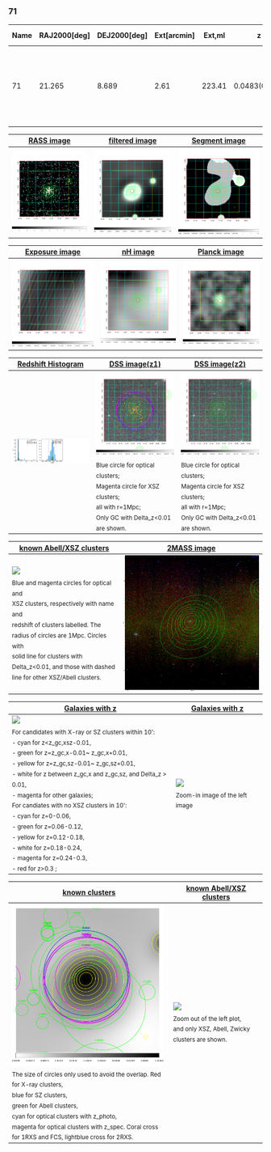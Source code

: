 <div STYLE="page-break-after: always;"></div>

### 71

|Name|RAJ2000[deg]|DEJ2000[deg] |Ext[arcmin]| Ext,ml | z | z_src| C|GC(XSZ,Delta_z<0.01)| GC(OPT,Delta_z<0.01)|GC| R_sig[arcmin] | R500[arcmin] | R500[Mpc]| CRsig[c/s] | CR500[c/s] |L500[1E44 erg/s]|F500[1E-12 erg/s/cm^2]| M500[1E14 Msun]|Tx[keV]|Cnt_sig|Beta|Rc[arcmin]|Comment|Alias|
|---|---|---|---|---|---|------|---|--------|---------|----------|---|---|---|---|---|---|---|---|---|---|---|---|---|---|
|71| 21.265| 8.689| 2.61| 223.41| 0.0483(0.005)| z1, z_xsz| B| L03, MCXC, PSZ2, Tar, XB| A, N| A, C, F20, L03, MCXC, N, PSZ2, SPI, Tar, W, XB| 12.700| 15.802| 0.897| 0.764(0.065)| 0.796(0.067)| 0.792(0.034)| 14.398(0.613)| 2.15(0.05)| 3.49(0.05)| 188.3| 0.912(-0.093+0.063)| 5.289(-0.666+0.453)| -| k319|

|[RASS image](../image/71/71_img.pdf)|[filtered image](../image/71/71_fil.pdf)|[Segment image](../image/71/71_seg.pdf)|
|-------------------|--------------------|-------------------|
| <img src="../image/71/71_img.png" width="300">  | <img src="../image/71/71_fil.png" width="300">   | <img src="../image/71/71_seg.png" width="300">  |

|[Exposure image](../image/71/71_mex.pdf)| [nH image](../image/71/71_nh.pdf)| [Planck image](../image/71/71_p.pdf)|
|-------------------|--------------------|-------------------|
|<img src="../image/71/71_mex.png" width="300">   | <img src="../image/71/71_nh.png" width="300">    | <img src="../image/71/71_p.png" width="300"> |

|[Redshift Histogram](../image/71/71_zg.pdf) | [DSS image(z1)](../image/71/71_dss_z1.pdf)      |  [DSS image(z2)](../image/71/71_dss_z2.pdf)    |
|-------------------|--------------------|-------------------|
|<img src="../image/71/71_zg.png" width="300"> |<img src="../image/71/71_dss_z1.png" width="300"> <sub><br>Blue circle for optical clusters; <br>Magenta circle for XSZ clusters; <br>all with r=1Mpc; <br>Only GC with Delta_z<0.01 are shown. </sub>| <img src="../image/71/71_dss_z2.png" width="300"><sub><br>Blue circle for optical clusters; <br>Magenta circle for XSZ clusters; <br>all with r=1Mpc; <br>Only GC with Delta_z<0.01 are shown. </sub> |

|[known Abell/XSZ clusters](../image/71/71_m.pdf) | [2MASS image](../image/71/71_2mass.pdf)      |
|-------------------|-------------------|
|<img src=../image/71/71_m.png width="300"> <br><sub>Blue and magenta circles for optical and <br>XSZ clusters, respectively with name and <br>redshift of clusters labelled. The <br>radius of circles are 1Mpc. Circles with <br>solid line for clusters with <br>Delta_z<0.01, and those with dashed <br>line for other XSZ/Abell clusters.        </sub>|<img src="../image/71/71_2mass.png" width="300">  |

|[Galaxies with z](../image/71/71_opt_ned.pdf) |[Galaxies with z](../image/71/71_opt_ned_zoom.pdf) |
|-------------------|-------------------|
| <img src=../image/71/71_opt_ned.png width="300"> <br><sub> For candidates with X-ray or SZ clusters within 10': <br> - cyan for z<z_gc,xsz-0.01, <br> - green for z=z_gc,x-0.01~ z_gc,x+0.01, <br> - yellow for z=z_gc,sz-0.01~ z_gc,sz+0.01, <br> - white for z between z_gc,x and z_gc,sz, and Delta_z > 0.01, <br> - magenta for other galaxies; <br>For candiates with no XSZ clusters in 10': <br> - cyan for z=0-0.06, <br> - green for z=0.06-0.12, <br> - yellow for z=0.12-0.18, <br> - white for z=0.18-0.24, <br> - magenta for z=0.24-0.3, <br> - red for z>0.3 ;  </sub>|<img src=../image/71/71_opt_ned_zoom.png width="300">  <br><sub> Zoom-in image of the left image</sub>|

|[known clusters](../image/71/71_gc.pdf) |[known Abell/XSZ clusters](../image/71/71_gc_large.pdf) |
|-------------------|-------------------|
| <img src=../image/71/71_gc.png width="300"> <br><sub> The size of circles only used to avoid the overlap. Red for X-ray clusters, <br> blue for SZ clusters, <br> green for Abell clusters, <br> cyan for optical clusters with z_photo, <br> magenta for optical clusters with z_spec. Coral cross for 1RXS and FCS, lightblue cross for 2RXS. </sub>|<img src=../image/71/71_gc_large.png width="300"> <br><sub> Zoom out of the left plot, <br> and only XSZ, Abell, Zwicky clusters are shown. </sub> |



